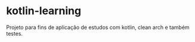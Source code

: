 # kotlin-learning
Projeto para fins de aplicação de estudos com kotlin, clean arch e também testes.

